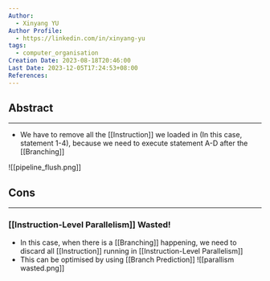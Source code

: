 ```yaml
---
Author:
  - Xinyang YU
Author Profile:
  - https://linkedin.com/in/xinyang-yu
tags:
  - computer_organisation
Creation Date: 2023-08-18T20:46:00
Last Date: 2023-12-05T17:24:53+08:00
References: 
---
```

## Abstract
---
- We have to remove all the [[Instruction]] we loaded in (In this case, statement 1-4), because we need to execute statement A-D after the [[Branching]]

![[pipeline_flush.png]]

## Cons
---
### [[Instruction-Level Parallelism]] Wasted!
- In this case, when there is a [[Branching]] happening, we need to discard all [[Instruction]] running in [[Instruction-Level Parallelism]]
- This can be optimised by using [[Branch Prediction]]
![[parallism wasted.png]]

